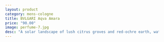 ```yaml
---
layout: product
category: mens-cologne
title: BVLGARI Aqva Amara
price: "90.00"
image: perfume-7.jpg
desc: "A solar landscape of lush citrus groves and red-ochre earth, watered by volcanic springs—this is the Mediterranean, BVLGARI’S heritage. From the infinite opulence of these shores comes the inspiration for the jeweler’s new fragrance for men, AQVA Amara. A woody-aquatic scent, AQVA Amara owes its exceptional luminosity to the exceptional quality of the ingredients that compose it. It is a contemporary fragrance dedicated to the modern man. "
---
```





